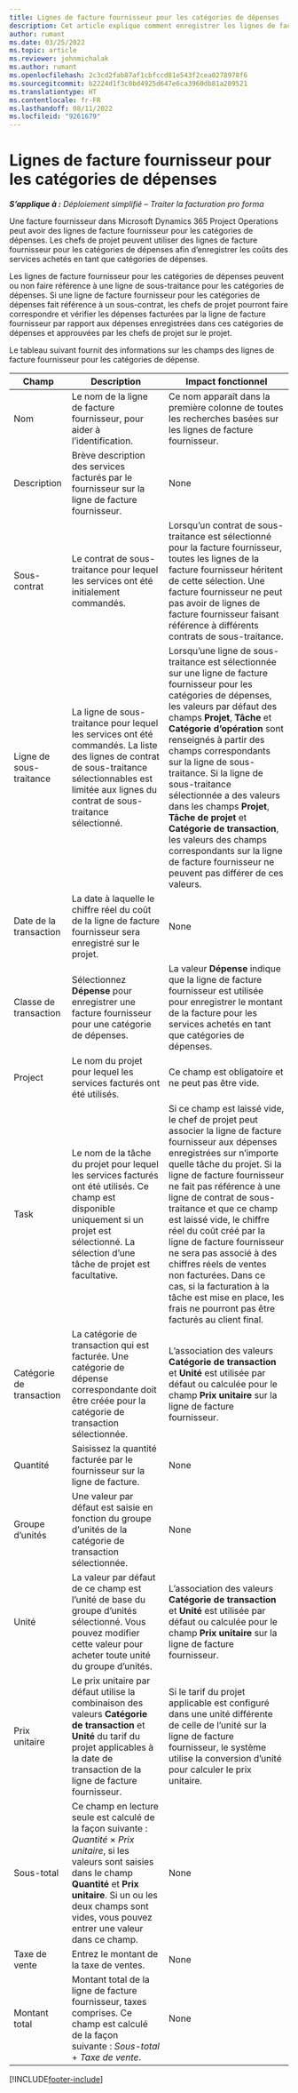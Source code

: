 ```yaml
---
title: Lignes de facture fournisseur pour les catégories de dépenses
description: Cet article explique comment enregistrer les lignes de facture fournisseur pour les catégories de dépenses.
author: rumant
ms.date: 03/25/2022
ms.topic: article
ms.reviewer: johnmichalak
ms.author: rumant
ms.openlocfilehash: 2c3cd2fab87af1cbfccd81e543f2cea0278978f6
ms.sourcegitcommit: b2224d1f3c0bd4925d647e6ca3960db81a209521
ms.translationtype: HT
ms.contentlocale: fr-FR
ms.lasthandoff: 08/11/2022
ms.locfileid: "9261679"
---
```

# <a name="vendor-invoice-lines-for-expense-categories"></a>Lignes de facture fournisseur pour les catégories de dépenses

_**S’applique à :** Déploiement simplifié – Traiter la facturation pro forma_

Une facture fournisseur dans Microsoft Dynamics 365 Project Operations peut avoir des lignes de facture fournisseur pour les catégories de dépenses. Les chefs de projet peuvent utiliser des lignes de facture fournisseur pour les catégories de dépenses afin d’enregistrer les coûts des services achetés en tant que catégories de dépenses.

Les lignes de facture fournisseur pour les catégories de dépenses peuvent ou non faire référence à une ligne de sous-traitance pour les catégories de dépenses. Si une ligne de facture fournisseur pour les catégories de dépenses fait référence à un sous-contrat, les chefs de projet pourront faire correspondre et vérifier les dépenses facturées par la ligne de facture fournisseur par rapport aux dépenses enregistrées dans ces catégories de dépenses et approuvées par les chefs de projet sur le projet.

Le tableau suivant fournit des informations sur les champs des lignes de facture fournisseur pour les catégories de dépense.

| Champ | Description | Impact fonctionnel |
| --- | --- | --- |
| Nom  | Le nom de la ligne de facture fournisseur, pour aider à l’identification. | Ce nom apparaît dans la première colonne de toutes les recherches basées sur les lignes de facture fournisseur. |
| Description | Brève description des services facturés par le fournisseur sur la ligne de facture fournisseur. | None |
| Sous-contrat | Le contrat de sous-traitance pour lequel les services ont été initialement commandés. | Lorsqu’un contrat de sous-traitance est sélectionné pour la facture fournisseur, toutes les lignes de la facture fournisseur héritent de cette sélection. Une facture fournisseur ne peut pas avoir de lignes de facture fournisseur faisant référence à différents contrats de sous-traitance. |
| Ligne de sous-traitance | La ligne de sous-traitance pour lequel les services ont été commandés. La liste des lignes de contrat de sous-traitance sélectionnables est limitée aux lignes du contrat de sous-traitance sélectionné. | Lorsqu’une ligne de sous-traitance est sélectionnée sur une ligne de facture fournisseur pour les catégories de dépenses, les valeurs par défaut des champs **Projet**, **Tâche** et **Catégorie d’opération** sont renseignés à partir des champs correspondants sur la ligne de sous-traitance. Si la ligne de sous-traitance sélectionnée a des valeurs dans les champs **Projet**, **Tâche de projet** et **Catégorie de transaction**, les valeurs des champs correspondants sur la ligne de facture fournisseur ne peuvent pas différer de ces valeurs. |
| Date de la transaction | La date à laquelle le chiffre réel du coût de la ligne de facture fournisseur sera enregistré sur le projet. |None |
| Classe de transaction | Sélectionnez **Dépense** pour enregistrer une facture fournisseur pour une catégorie de dépenses. | La valeur **Dépense** indique que la ligne de facture fournisseur est utilisée pour enregistrer le montant de la facture pour les services achetés en tant que catégories de dépenses. |
| Project | Le nom du projet pour lequel les services facturés ont été utilisés. | Ce champ est obligatoire et ne peut pas être vide. |
| Task | Le nom de la tâche du projet pour lequel les services facturés ont été utilisés. Ce champ est disponible uniquement si un projet est sélectionné. La sélection d’une tâche de projet est facultative. | Si ce champ est laissé vide, le chef de projet peut associer la ligne de facture fournisseur aux dépenses enregistrées sur n’importe quelle tâche du projet. Si la ligne de facture fournisseur ne fait pas référence à une ligne de contrat de sous-traitance et que ce champ est laissé vide, le chiffre réel du coût créé par la ligne de facture fournisseur ne sera pas associé à des chiffres réels de ventes non facturées. Dans ce cas, si la facturation à la tâche est mise en place, les frais ne pourront pas être facturés au client final. |
| Catégorie de transaction | La catégorie de transaction qui est facturée. Une catégorie de dépense correspondante doit être créée pour la catégorie de transaction sélectionnée. | L’association des valeurs **Catégorie de transaction** et **Unité** est utilisée par défaut ou calculée pour le champ **Prix unitaire** sur la ligne de facture fournisseur. |
| Quantité | Saisissez la quantité facturée par le fournisseur sur la ligne de facture. |None|
| Groupe d’unités | Une valeur par défaut est saisie en fonction du groupe d’unités de la catégorie de transaction sélectionnée. | None |
| Unité | La valeur par défaut de ce champ est l’unité de base du groupe d’unités sélectionné. Vous pouvez modifier cette valeur pour acheter toute unité du groupe d’unités. | L’association des valeurs **Catégorie de transaction** et **Unité** est utilisée par défaut ou calculée pour le champ **Prix unitaire** sur la ligne de facture fournisseur. |
| Prix unitaire | Le prix unitaire par défaut utilise la combinaison des valeurs **Catégorie de transaction** et **Unité** du tarif du projet applicables à la date de transaction de la ligne de facture fournisseur. | Si le tarif du projet applicable est configuré dans une unité différente de celle de l’unité sur la ligne de facture fournisseur, le système utilise la conversion d’unité pour calculer le prix unitaire. |
| Sous-total | Ce champ en lecture seule est calculé de la façon suivante : *Quantité* &times; *Prix unitaire*, si les valeurs sont saisies dans le champ **Quantité** et **Prix unitaire**. Si un ou les deux champs sont vides, vous pouvez entrer une valeur dans ce champ.| None |
| Taxe de vente | Entrez le montant de la taxe de ventes. | None |
| Montant total | Montant total de la ligne de facture fournisseur, taxes comprises. Ce champ est calculé de la façon suivante : *Sous-total* + *Taxe de vente*. | None |

[!INCLUDE[footer-include](../../includes/footer-banner.md)]
